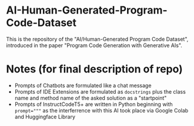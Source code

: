 # AI-Human-Generated-Program-Code-Dataset
This is the repository of the "AI/Human-Generated Program Code Dataset", introduced in the paper "Program Code Generation with Generative AIs".

# Notes (for final description of repo)
- Prompts of Chatbots are formulated like a chat message
- Prompts of IDE Extensions are formulated as `docstrings` plus the class name and method name of the asked solution as a "startpoint"
- Prompts of InstructCodeT5+ are written in Python beginning with `prompt="""` as the interferrence with this AI took place via Google Colab and Huggingface Library

